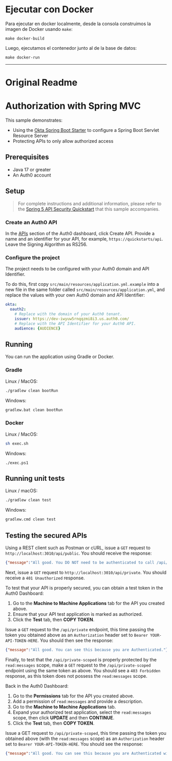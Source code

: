 # Ejecutar con Docker

Para ejecutar en docker localmente, desde la consola construimos la imagen de Docker usando `make`:

```shell
make docker-build
```
Luego, ejecutamos el contenedor junto al de la base de datos:

```shell
make docker-run
```

-------------------- 

# Original Readme

# Authorization with Spring MVC

This sample demonstrates:

- Using the [Okta Spring Boot Starter](https://github.com/okta/okta-spring-boot) to configure a Spring Boot Servlet Resource Server 
- Protecting APIs to only allow authorized access

## Prerequisites

- Java 17 or greater
- An Auth0 account

## Setup

> For complete instructions and additional information, please refer to the [Spring 5 API Security Quickstart](https://auth0.com/docs/quickstart/backend/java-spring-security5) that this sample accompanies.

### Create an Auth0 API

In the [APIs](https://manage.auth0.com/dashboard/#/apis) section of the Auth0 dashboard, click Create API. Provide a name and an identifier for your API, for example, `https://quickstarts/api`. Leave the Signing Algorithm as RS256.

### Configure the project

The project needs to be configured with your Auth0 domain and API Identifier.

To do this, first copy `src/main/resources/application.yml.example` into a new file in the same folder called `src/main/resources/application.yml`, and replace the values with your own Auth0 domain and API Identifier:

```yaml
okta:
  oauth2:
    # Replace with the domain of your Auth0 tenant.
    issuer: https://dev-iwyuw5rnqqzmi8i3.us.auth0.com/
    # Replace with the API Identifier for your Auth0 API.
    audience: {AUDIENCE}
```

## Running

You can run the application using Gradle or Docker.

### Gradle

Linux / MacOS:
```bash
./gradlew clean bootRun
```

Windows:
```bash
gradlew.bat clean bootRun
```

### Docker

Linux / MacOS:
```bash
sh exec.sh
```

Windows:
```
./exec.ps1
```

## Running unit tests

Linux / macOS:

```bash
./gradlew clean test
```

Windows:

```bash
gradlew.cmd clean test
```

## Testing the secured APIs

Using a REST client such as Postman or cURL, issue a `GET` request to `http://localhost:3010/api/public`. You should receive the response:

```json
{"message":"All good. You DO NOT need to be authenticated to call /api/public."}
```

Next, issue a `GET` request to `http://localhost:3010/api/private`. You should receive a `401 Unauthorized` response.

To test that your API is properly secured, you can obtain a test token in the Auth0 Dashboard:

1. Go to the **Machine to Machine Applications** tab for the API you created above.
2. Ensure that your API test application is marked as authorized.
3. Click the **Test** tab, then **COPY TOKEN**.

Issue a `GET` request to the `/api/private` endpoint, this time passing the token you obtained above as an `Authorization` header set to `Bearer YOUR-API-TOKEN-HERE`. You should then see the response:

```json
{"message":"All good. You can see this because you are Authenticated."}
```

Finally, to test that the `/api/private-scoped` is properly protected by the `read:messages` scope, make a `GET` request to the `/api/private-scoped` endpoint using the same token as above. You should see a `403 Forbidden` response, as this token does not possess the `read:messages` scope.

Back in the Auth0 Dashboard:

1. Go to the **Permissions** tab for the API you created above.
2. Add a permission of `read:messages` and provide a description.
3. Go to the **Machine to Machine Applications** tab.
4. Expand your authorized test application, select the `read:messages` scope, then click **UPDATE** and then **CONTINUE**.
5. Click the **Test** tab, then **COPY TOKEN**.

Issue a GET request to `/api/private-scoped`, this time passing the token you obtained above (with the `read:messages` scope) as an `Authorization` header set to `Bearer YOUR-API-TOKEN-HERE`. You should see the response:

```json
{"message":"All good. You can see this because you are Authenticated with a Token granted the 'read:messages' scope"}
```
